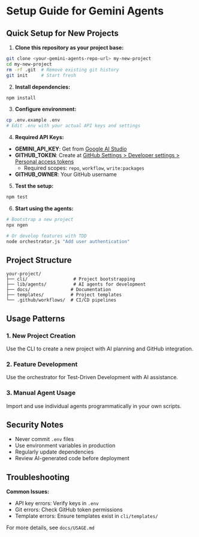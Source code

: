 # Setup Guide for Gemini Agents

## Quick Setup for New Projects

1. **Clone this repository as your project base:**
```bash
git clone <your-gemini-agents-repo-url> my-new-project
cd my-new-project
rm -rf .git  # Remove existing git history
git init     # Start fresh
```

2. **Install dependencies:**
```bash
npm install
```

3. **Configure environment:**
```bash
cp .env.example .env
# Edit .env with your actual API keys and settings
```

4. **Required API Keys:**
- **GEMINI_API_KEY**: Get from [Google AI Studio](https://makersuite.google.com/app/apikey)
- **GITHUB_TOKEN**: Create at [GitHub Settings > Developer settings > Personal access tokens](https://github.com/settings/tokens)
  - Required scopes: `repo`, `workflow`, `write:packages`
- **GITHUB_OWNER**: Your GitHub username

5. **Test the setup:**
```bash
npm test
```

6. **Start using the agents:**
```bash
# Bootstrap a new project
npx ngen

# Or develop features with TDD
node orchestrator.js "Add user authentication"
```

## Project Structure

```
your-project/
├── cli/                 # Project bootstrapping
├── lib/agents/          # AI agents for development
├── docs/               # Documentation
├── templates/          # Project templates
└── .github/workflows/  # CI/CD pipelines
```

## Usage Patterns

### 1. New Project Creation
Use the CLI to create a new project with AI planning and GitHub integration.

### 2. Feature Development
Use the orchestrator for Test-Driven Development with AI assistance.

### 3. Manual Agent Usage
Import and use individual agents programmatically in your own scripts.

## Security Notes

- Never commit `.env` files
- Use environment variables in production
- Regularly update dependencies
- Review AI-generated code before deployment

## Troubleshooting

**Common Issues:**
- API key errors: Verify keys in `.env`
- Git errors: Check GitHub token permissions
- Template errors: Ensure templates exist in `cli/templates/`

For more details, see `docs/USAGE.md`